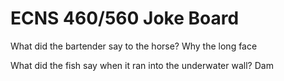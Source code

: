 # ECNS 460/560 Joke Board

What did the bartender say to the horse? Why the long face

What did the fish say when it ran into the underwater wall? Dam